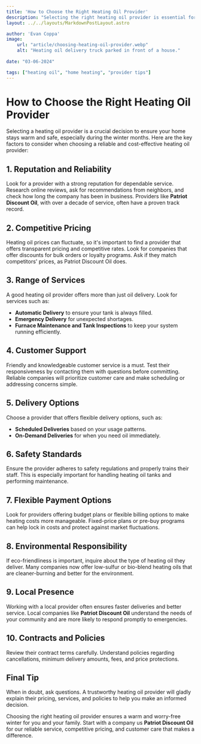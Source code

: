 ```yaml
---
title: 'How to Choose the Right Heating Oil Provider'
description: "Selecting the right heating oil provider is essential for keeping your home warm and safe. Learn the top factors to consider, including reputation, pricing, services, and more, to find a reliable and cost-effective partner like Patriot Discount Oil."
layout: ../../layouts/MarkdownPostLayout.astro

author: 'Evan Coppa'
image:
    url: "article/choosing-heating-oil-provider.webp"
    alt: "Heating oil delivery truck parked in front of a house."
    
date: "03-06-2024"

tags: ["heating oil", "home heating", "provider tips"]
---
```


# **How to Choose the Right Heating Oil Provider**

Selecting a heating oil provider is a crucial decision to ensure your home stays warm and safe, especially during the winter months. Here are the key factors to consider when choosing a reliable and cost-effective heating oil provider:

## **1. Reputation and Reliability**

Look for a provider with a strong reputation for dependable service. Research online reviews, ask for recommendations from neighbors, and check how long the company has been in business. Providers like **Patriot Discount Oil**, with over a decade of service, often have a proven track record.

## **2. Competitive Pricing**

Heating oil prices can fluctuate, so it's important to find a provider that offers transparent pricing and competitive rates. Look for companies that offer discounts for bulk orders or loyalty programs. Ask if they match competitors' prices, as Patriot Discount Oil does.

## **3. Range of Services**

A good heating oil provider offers more than just oil delivery. Look for services such as:

- **Automatic Delivery** to ensure your tank is always filled.
- **Emergency Delivery** for unexpected shortages.
- **Furnace Maintenance and Tank Inspections** to keep your system running efficiently.

## **4. Customer Support**

Friendly and knowledgeable customer service is a must. Test their responsiveness by contacting them with questions before committing. Reliable companies will prioritize customer care and make scheduling or addressing concerns simple.

## **5. Delivery Options**

Choose a provider that offers flexible delivery options, such as:

- **Scheduled Deliveries** based on your usage patterns.
- **On-Demand Deliveries** for when you need oil immediately.

## **6. Safety Standards**

Ensure the provider adheres to safety regulations and properly trains their staff. This is especially important for handling heating oil tanks and performing maintenance.

## **7. Flexible Payment Options**

Look for providers offering budget plans or flexible billing options to make heating costs more manageable. Fixed-price plans or pre-buy programs can help lock in costs and protect against market fluctuations.

## **8. Environmental Responsibility**

If eco-friendliness is important, inquire about the type of heating oil they deliver. Many companies now offer low-sulfur or bio-blend heating oils that are cleaner-burning and better for the environment.

## **9. Local Presence**

Working with a local provider often ensures faster deliveries and better service. Local companies like **Patriot Discount Oil** understand the  needs of your community and are more likely to respond promptly to emergencies.

## **10. Contracts and Policies**

Review their contract terms carefully. Understand policies regarding cancellations, minimum delivery amounts, fees, and price protections.

## **Final Tip**

When in doubt, ask questions. A trustworthy heating oil provider will gladly explain their pricing, services, and policies to help you make an informed decision.

Choosing the right heating oil provider ensures a warm and worry-free winter for you and your family. Start with a company us **Patriot Discount Oil** for our reliable service, competitive pricing, and customer care that makes a difference.

